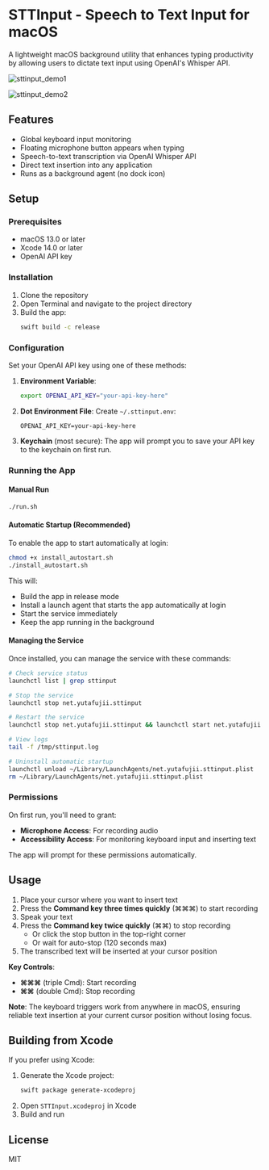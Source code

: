 # STTInput - Speech to Text Input for macOS

A lightweight macOS background utility that enhances typing productivity by allowing users to dictate text input using OpenAI's Whisper API.

![sttinput_demo1](https://github.com/user-attachments/assets/468887fd-6270-4570-9da1-1bd3a5cc65e0)

![sttinput_demo2](https://github.com/user-attachments/assets/eb91d874-8b1c-4233-bbe9-89243e481fbe)


## Features

- Global keyboard input monitoring
- Floating microphone button appears when typing
- Speech-to-text transcription via OpenAI Whisper API
- Direct text insertion into any application
- Runs as a background agent (no dock icon)

## Setup

### Prerequisites

- macOS 13.0 or later
- Xcode 14.0 or later
- OpenAI API key

### Installation

1. Clone the repository
2. Open Terminal and navigate to the project directory
3. Build the app:
   ```bash
   swift build -c release
   ```

### Configuration

Set your OpenAI API key using one of these methods:

1. **Environment Variable**:
   ```bash
   export OPENAI_API_KEY="your-api-key-here"
   ```

2. **Dot Environment File**:
   Create `~/.sttinput.env`:
   ```
   OPENAI_API_KEY=your-api-key-here
   ```

3. **Keychain** (most secure):
   The app will prompt you to save your API key to the keychain on first run.

### Running the App

#### Manual Run
```bash
./run.sh
```

#### Automatic Startup (Recommended)
To enable the app to start automatically at login:

```bash
chmod +x install_autostart.sh
./install_autostart.sh
```

This will:
- Build the app in release mode
- Install a launch agent that starts the app automatically at login
- Start the service immediately
- Keep the app running in the background

#### Managing the Service
Once installed, you can manage the service with these commands:

```bash
# Check service status
launchctl list | grep sttinput

# Stop the service
launchctl stop net.yutafujii.sttinput

# Restart the service
launchctl stop net.yutafujii.sttinput && launchctl start net.yutafujii.sttinput

# View logs
tail -f /tmp/sttinput.log

# Uninstall automatic startup
launchctl unload ~/Library/LaunchAgents/net.yutafujii.sttinput.plist
rm ~/Library/LaunchAgents/net.yutafujii.sttinput.plist
```

### Permissions

On first run, you'll need to grant:
- **Microphone Access**: For recording audio
- **Accessibility Access**: For monitoring keyboard input and inserting text

The app will prompt for these permissions automatically.

## Usage

1. Place your cursor where you want to insert text
2. Press the **Command key three times quickly** (⌘⌘⌘) to start recording
3. Speak your text
4. Press the **Command key twice quickly** (⌘⌘) to stop recording
   - Or click the stop button in the top-right corner
   - Or wait for auto-stop (120 seconds max)
5. The transcribed text will be inserted at your cursor position

**Key Controls**:
- **⌘⌘⌘** (triple Cmd): Start recording
- **⌘⌘** (double Cmd): Stop recording

**Note**: The keyboard triggers work from anywhere in macOS, ensuring reliable text insertion at your current cursor position without losing focus.

## Building from Xcode

If you prefer using Xcode:

1. Generate the Xcode project:
   ```bash
   swift package generate-xcodeproj
   ```
2. Open `STTInput.xcodeproj` in Xcode
3. Build and run

## License

MIT

